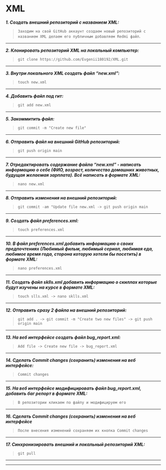 # XML
***1. Создать внешний репозиторий c названием XML:***
> `Заходим на свой GitHub аккаунт создаем новый репозиторий с названием XML делаем его публичным добавляем Redmi файл`.
---
***2. Клонировать репозиторий XML на локальный компьютер:***
> `git clone https://github.com/Evgenii180192/XML.git`
---
***3. Внутри локального XML создать файл “new.xml”:***
> `touch new.xml`
---
***4. Добавить файл под гит:***
> `git add new.xml`
---
***5. Закоммитить файл:***
> `git commit -m "Create new file"`
---
***6. Отправить файл на внешний GitHub репозиторий:***
> `git push origin main`
---
***7. Отредактировать содержание файла “new.xml” - написать информацию о себе (ФИО, возраст, количество домашних животных, будущая желаемая зарплата). Всё написать в формате XML:***
> `nano new.xml`
---
***8. Отправить изменения на внешний репозиторий:***
> `git commit -am "Update file new.xml -> git push origin main`
---
***9. Создать файл preferences.xml:***
> `touch preferences.xml`
---
***10. В файл preferences.xml добавить информацию о своих предпочтениях (Любимый фильм, любимый сериал, любимая еда, любимое время года, сторона которую хотели бы посетить) в формате XML:***
> `nano preferences.xml`
---
***11. Создать файл sklls.xml добавить информацию о скиллах которые будут изучены на курсе в формате XML:***
> `touch slls.xml -> nano sklls.xml`
---
***12. Отправить сразу 2 файла на внешний репозиторий:***
> `git add . -> git commit -m "Create two new files" -> git push origin main`
---
***13. На веб интерфейсе создать файл bug_report.xml:***
> `Add file -> Create new file -> bug_report.xml`
---
***14. Сделать Commit changes (сохранить) изменения на веб интерфейсе:***
> `Commit changes`
---
***15. На веб интерфейсе модифицировать файл bug_report.xml, добавить баг репорт в формате XML:***
> `В репозитории кликаем по файлу и модифицируем его`
---
***16. Сделать Commit changes (сохранить) изменения на веб интерфейсе***
> `После внесения изменений сохраняем их кнопка Commit changes`
---
***17. Синхронизировать внешний и локальный репозиторий XML:***
> `git pull`
---
---
